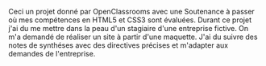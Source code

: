 Ceci un projet donné par OpenClassrooms avec une Soutenance à passer où mes compétences en HTML5 et CSS3 sont évaluées.
Durant ce projet j'ai du me mettre dans la peau d'un stagiaire d'une entreprise fictive. On m'a demandé de réaliser un 
site à partir d'une maquette. J'ai du suivre des notes de synthéses avec des directives précises et m'adapter aux demandes
de l'entreprise.
